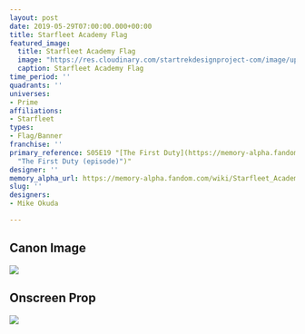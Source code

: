 ```yaml
---
layout: post
date: 2019-05-29T07:00:00.000+00:00
title: Starfleet Academy Flag
featured_image:
  title: Starfleet Academy Flag
  image: "https://res.cloudinary.com/startrekdesignproject-com/image/upload/v1565243624/StarfleetAcademy_Flag_2360s.png"
  caption: Starfleet Academy Flag
time_period: ''
quadrants: ''
universes:
- Prime
affiliations:
- Starfleet
types:
- Flag/Banner
franchise: ''
primary_reference: S05E19 "[The First Duty](https://memory-alpha.fandom.com/wiki/The_First_Duty
  "The First Duty (episode)")"
designer: ''
memory_alpha_url: https://memory-alpha.fandom.com/wiki/Starfleet_Academy
slug: ''
designers:
- Mike Okuda

---
```

## Canon Image

![](https://res.cloudinary.com/startrekdesignproject-com/image/upload/v1559148871/StarfleetAcademyFlag1.jpg)

## Onscreen Prop

![](https://res.cloudinary.com/startrekdesignproject-com/image/upload/v1559148871/StarfleetAcademyFlag_Prop.jpg)